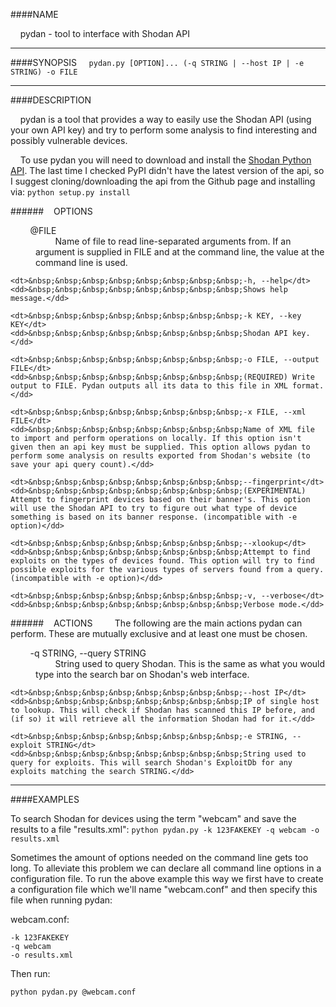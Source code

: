 <!---
The formatting in this README is god-awful. I welcome anyone to fix it.
This is why I'm not a web developer
-->
####NAME

&nbsp;&nbsp;&nbsp;&nbsp;pydan - tool to interface with Shodan API</dd>

----

####SYNOPSIS
&nbsp;&nbsp;&nbsp;&nbsp;```pydan.py [OPTION]... (-q STRING | --host IP | -e STRING) -o FILE```

----

####DESCRIPTION

&nbsp;&nbsp;&nbsp;&nbsp;pydan is a tool that provides a way to easily use the Shodan API (using your own API key) and try to perform some analysis to find interesting and possibly vulnerable devices.

&nbsp;&nbsp;&nbsp;&nbsp;To use pydan you will need to download and install the [Shodan Python API]. The last time I checked PyPI didn't have the latest version of the api, so I suggest cloning/downloading the api from the Github page and installing via: ```python setup.py install```

######&nbsp;&nbsp;&nbsp;&nbsp;OPTIONS
<dl>
    <dt>&nbsp;&nbsp;&nbsp;&nbsp;&nbsp;&nbsp;&nbsp;&nbsp;@FILE</dt>
    <dd>&nbsp;&nbsp;&nbsp;&nbsp;&nbsp;&nbsp;&nbsp;&nbsp;Name of file to read line-separated arguments from. If an argument is supplied in FILE and at the command line, the value at the command line is used.</dd>
    
    <dt>&nbsp;&nbsp;&nbsp;&nbsp;&nbsp;&nbsp;&nbsp;&nbsp;-h, --help</dt>
    <dd>&nbsp;&nbsp;&nbsp;&nbsp;&nbsp;&nbsp;&nbsp;&nbsp;Shows help message.</dd>
    
    <dt>&nbsp;&nbsp;&nbsp;&nbsp;&nbsp;&nbsp;&nbsp;&nbsp;-k KEY, --key KEY</dt>
    <dd>&nbsp;&nbsp;&nbsp;&nbsp;&nbsp;&nbsp;&nbsp;&nbsp;Shodan API key.</dd>
    
    <dt>&nbsp;&nbsp;&nbsp;&nbsp;&nbsp;&nbsp;&nbsp;&nbsp;-o FILE, --output FILE</dt>
    <dd>&nbsp;&nbsp;&nbsp;&nbsp;&nbsp;&nbsp;&nbsp;&nbsp;(REQUIRED) Write output to FILE. Pydan outputs all its data to this file in XML format.</dd>
    
    <dt>&nbsp;&nbsp;&nbsp;&nbsp;&nbsp;&nbsp;&nbsp;&nbsp;-x FILE, --xml FILE</dt>
    <dd>&nbsp;&nbsp;&nbsp;&nbsp;&nbsp;&nbsp;&nbsp;&nbsp;Name of XML file to import and perform operations on locally. If this option isn't given then an api key must be supplied. This option allows pydan to perform some analysis on results exported from Shodan's website (to save your api query count).</dd>
    
    <dt>&nbsp;&nbsp;&nbsp;&nbsp;&nbsp;&nbsp;&nbsp;&nbsp;--fingerprint</dt>
    <dd>&nbsp;&nbsp;&nbsp;&nbsp;&nbsp;&nbsp;&nbsp;&nbsp;(EXPERIMENTAL) Attempt to fingerprint devices based on their banner's. This option will use the Shodan API to try to figure out what type of device something is based on its banner response. (incompatible with -e option)</dd>
    
    <dt>&nbsp;&nbsp;&nbsp;&nbsp;&nbsp;&nbsp;&nbsp;&nbsp;--xlookup</dt>
    <dd>&nbsp;&nbsp;&nbsp;&nbsp;&nbsp;&nbsp;&nbsp;&nbsp;Attempt to find exploits on the types of devices found. This option will try to find possible exploits for the various types of servers found from a query. (incompatible with -e option)</dd>
    
    <dt>&nbsp;&nbsp;&nbsp;&nbsp;&nbsp;&nbsp;&nbsp;&nbsp;-v, --verbose</dt>
    <dd>&nbsp;&nbsp;&nbsp;&nbsp;&nbsp;&nbsp;&nbsp;&nbsp;Verbose mode.</dd>
</dl>

######&nbsp;&nbsp;&nbsp;&nbsp;ACTIONS
&nbsp;&nbsp;&nbsp;&nbsp;&nbsp;&nbsp;&nbsp;&nbsp;The following are the main actions pydan can perform. These are mutually exclusive and at least one must be chosen.
<dl>
    <dt>&nbsp;&nbsp;&nbsp;&nbsp;&nbsp;&nbsp;&nbsp;&nbsp;-q STRING, --query STRING</dt>
    <dd>&nbsp;&nbsp;&nbsp;&nbsp;&nbsp;&nbsp;&nbsp;&nbsp;String used to query Shodan. This is the same as what you would type into the search bar on Shodan's web interface.</dd>
    
    <dt>&nbsp;&nbsp;&nbsp;&nbsp;&nbsp;&nbsp;&nbsp;&nbsp;--host IP</dt>
    <dd>&nbsp;&nbsp;&nbsp;&nbsp;&nbsp;&nbsp;&nbsp;&nbsp;IP of single host to lookup. This will check if Shodan has scanned this IP before, and (if so) it will retrieve all the information Shodan had for it.</dd>
    
    <dt>&nbsp;&nbsp;&nbsp;&nbsp;&nbsp;&nbsp;&nbsp;&nbsp;-e STRING, --exploit STRING</dt>
    <dd>&nbsp;&nbsp;&nbsp;&nbsp;&nbsp;&nbsp;&nbsp;&nbsp;String used to query for exploits. This will search Shodan's ExploitDb for any exploits matching the search STRING.</dd>
</dl>

----

####EXAMPLES

To search Shodan for devices using the term "webcam" and save the results to a file "results.xml":
```python pydan.py -k 123FAKEKEY -q webcam -o results.xml```

Sometimes the amount of options needed on the command line gets too long. To alleviate this problem we can declare all command line options in a configuration file. To run the above example this way we first have to create a configuration file which we'll name "webcam.conf" and then specify this file when running pydan:

webcam.conf:
```
-k 123FAKEKEY
-q webcam
-o results.xml
```

Then run:

```python pydan.py @webcam.conf```


[Shodan Python API]: https://github.com/achillean/shodan-python
